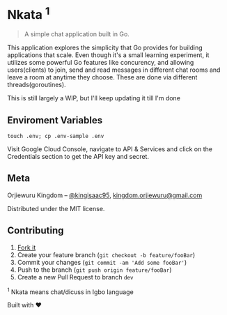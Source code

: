 # Nkata <sup>1</sup>

> A simple chat application built in Go.

This application explores the simplicity that Go provides for building applications that scale.
Even though it's a small learning experiment, it utilizes some powerful Go features like concurency,
and allowing users(clients) to join, send and read messages in different chat rooms and leave a room at anytime
they choose. These are done via different threads(goroutines).

This is still largely a WIP, but I'll keep updating it till I'm done

## Enviroment Variables

```
touch .env; cp .env-sample .env
```

Visit Google Cloud Console, navigate to API & Services and click on the Credentials section to get the API key and secret.

## Meta

Orjiewuru Kingdom – [@kingisaac95](https://twitter.com/kingisaac95), kingdom.orjiewuru@gmail.com

Distributed under the MIT license.

## Contributing

1. [Fork it](https://github.com/kingisaac95/chat-app/fork)
2. Create your feature branch (`git checkout -b feature/fooBar`)
3. Commit your changes (`git commit -am 'Add some fooBar'`)
4. Push to the branch (`git push origin feature/fooBar`)
5. Create a new Pull Request to branch `dev`

<sup>1</sup> Nkata means chat/dicuss in Igbo language

Built with :heart:

